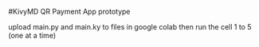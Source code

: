 #KivyMD QR Payment App prototype

upload main.py and main.ky to files in google colab
then run the cell 1 to 5 (one at a time)
